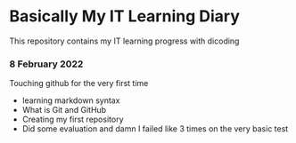 # Basically My IT Learning Diary
This repository contains my IT learning progress with dicoding


### 8 February 2022
Touching github for the very first time
<ul>
  <li>learning markdown syntax</li>
  <li>What is Git and GitHub</li>
  <li>Creating my first repository</li>
  <li>Did some evaluation and damn I failed like 3 times on the very basic test</li>
  
